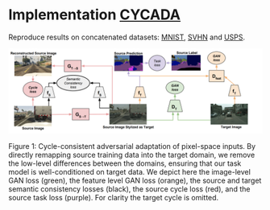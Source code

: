 # Implementation [CYCADA](https://arxiv.org/pdf/1711.03213.pdf)
Reproduce results on concatenated datasets: [MNIST](http://yann.lecun.com/exdb/mnist/), [SVHN](http://ufldl.stanford.edu/housenumbers/) and [USPS](https://www.kaggle.com/bistaumanga/usps-dataset).

![Figure 1](https://github.com/MariaHalushko/cycada/blob/master/images/architecture.png)

Figure 1: Cycle-consistent adversarial adaptation of pixel-space inputs. By directly remapping source
training data into the target domain, we remove the low-level differences between the domains,
ensuring that our task model is well-conditioned on target data. We depict here the image-level GAN
loss (green), the feature level GAN loss (orange), the source and target semantic consistency losses
(black), the source cycle loss (red), and the source task loss (purple). For clarity the target cycle is
omitted.
